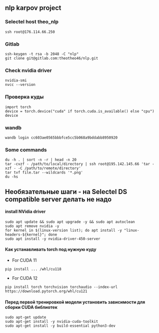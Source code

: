## nlp karpov project

### Selectel host theo_nlp

```
ssh root@176.114.66.250
```

### Gitlab

```
ssh-keygen -t rsa -b 2048 -C "nlp"
git clone git@gitlab.com:theotheo46/nlp.git
```

### Check nvidia driver

```
nvidia-smi
nvcc --version
```

### Проверка куды

```
import torch
device = torch.device("cuda" if torch.cuda.is_available() else "cpu")
device
```

### wandb

```
wandb login cc603ae0565bbbfce5cc5b068a9bddabb8950920
```

### Some commands

```
du -h . | sort -n -r | head -n 20
tar -cvzf - /path/to/local/directory | ssh root@195.142.145.66 'tar -xzf - -C /path/to/remote/directory'
tar tvf file.tar --wildcards '*.png' 
du -hs
```

## Необязательные шаги - на Selectel DS compatible server делать не надо

#### install NVidia driver

```
sudo apt update && sudo apt upgrade -y && sudo apt autoclean
sudo apt remove nvidia -y
for kernel in $(linux-version list); do apt install -y "linux-headers-${kernel}"; done
sudo apt install -y nvidia-driver-450-server
```

#### Как устанавливать torch под нужную куду

- For CUDA 11
```
pip install ... /whl/cu118
```

- For CUDA 12

```
pip install torch torchvision torchaudio --index-url https://download.pytorch.org/whl/cu121
```
#### Перед первой тренировкой модели установить зависимости для сборки CUDA библиотек

```
sudo apt-get update
sudo apt-get install -y nvidia-cuda-toolkit
sudo apt-get install -y build-essential python3-dev
```


